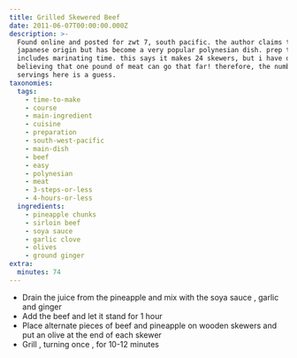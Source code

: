 ```yaml
---
title: Grilled Skewered Beef
date: 2011-06-07T00:00:00.000Z
description: >-
  Found online and posted for zwt 7, south pacific. the author claims this is of
  japanese origin but has become a very popular polynesian dish. prep time
  includes marinating time. this says it makes 24 skewers, but i have difficulty
  believing that one pound of meat can go that far! therefore, the number of
  servings here is a guess.
taxonomies:
  tags:
    - time-to-make
    - course
    - main-ingredient
    - cuisine
    - preparation
    - south-west-pacific
    - main-dish
    - beef
    - easy
    - polynesian
    - meat
    - 3-steps-or-less
    - 4-hours-or-less
  ingredients:
    - pineapple chunks
    - sirloin beef
    - soya sauce
    - garlic clove
    - olives
    - ground ginger
extra:
  minutes: 74
---
```

 - Drain the juice from the pineapple and mix with the soya sauce , garlic and ginger
 - Add the beef and let it stand for 1 hour
 - Place alternate pieces of beef and pineapple on wooden skewers and put an olive at the end of each skewer
 - Grill , turning once , for 10-12 minutes
